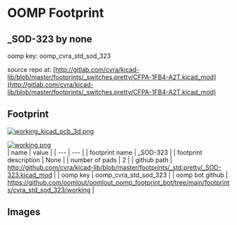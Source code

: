 # OOMP Footprint  
## _SOD-323  by none  
  
oomp key: oomp_cvra_std_sod_323  
  
source repo at: [http://gitlab.com/cvra/kicad-lib/blob/master/footprints/_switches.pretty/CFPA-1FB4-A2T.kicad_mod](http://gitlab.com/cvra/kicad-lib/blob/master/footprints/_switches.pretty/CFPA-1FB4-A2T.kicad_mod)  
## Footprint  
  
[![working_kicad_pcb_3d.png](working_kicad_pcb_3d_600.png)](working_kicad_pcb_3d.png)  
  
[![working.png](working_600.png)](working.png)  
| name | value | 
| --- | --- | 
| footprint name | _SOD-323 | 
| footprint description | None | 
| number of pads | 2 | 
| github path | http://github.com/cvra/kicad-lib/blob/master/footprints/_std.pretty/_SOD-323.kicad_mod | 
| oomp key | oomp_cvra_std_sod_323 | 
| oomp bot github | https://github.com/oomlout/oomlout_oomp_footprint_bot/tree/main/footprints/cvra_std_sod_323/working | 
## Images  
